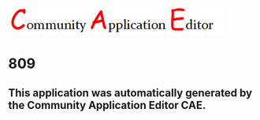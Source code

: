 ![CAE](https://github.com/patricia-cae/CAE-Deployment-Temp/blob/master/img/logo.png)  

809
===================


This application was automatically generated by the Community Application Editor CAE.  
---------------
